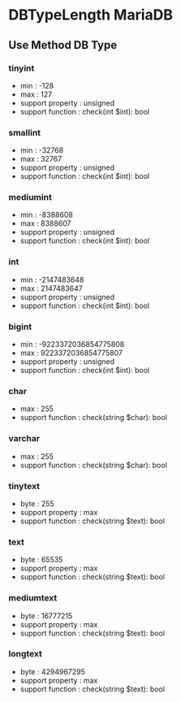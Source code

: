# DBTypeLength MariaDB

## Use Method DB Type

### tinyint
 * min : -128
 * max : 127
 * support property : unsigned
 * support function : check(int $int): bool

### smallint
 * min : -32768
 * max : 32767
 * support property : unsigned
 * support function : check(int $int): bool

### mediumint
 * min : -8388608
 * max : 8388607
 * support property : unsigned
 * support function : check(int $int): bool

### int
 * min : -2147483648
 * max : 2147483647
 * support property : unsigned
 * support function : check(int $int): bool

### bigint
 * min : -9223372036854775808
 * max : 9223372036854775807
 * support property : unsigned
 * support function : check(int $int): bool

### char
 * max : 255
 * support function : check(string $char): bool

### varchar
 * max : 255
 * support function : check(string $char): bool

### tinytext
 * byte : 255
 * support property : max
 * support function : check(string $text): bool

### text
 * byte : 65535
 * support property : max
 * support function : check(string $text): bool

### mediumtext
 * byte : 16777215
 * support property : max
 * support function : check(string $text): bool

### longtext
 * byte : 4294967295
 * support property : max
 * support function : check(string $text): bool